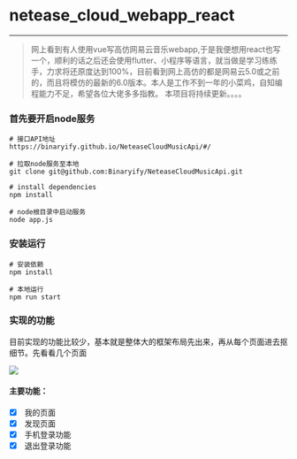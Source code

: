# netease_cloud_webapp_react

---
> 网上看到有人使用vue写高仿网易云音乐webapp,于是我便想用react也写一个，顺利的话之后还会使用flutter、小程序等语言，就当做是学习练练手，力求将还原度达到100%，目前看到网上高仿的都是网易云5.0或之前的，而且将模仿的最新的6.0版本。本人是工作不到一年的小菜鸡，自知编程能力不足，希望各位大佬多多指教。 本项目将持续更新。。。。

### 首先要开启node服务
```
# 接口API地址 
https://binaryify.github.io/NeteaseCloudMusicApi/#/

# 拉取node服务至本地
git clone git@github.com:Binaryify/NeteaseCloudMusicApi.git

# install dependencies
npm install

# node根目录中启动服务
node app.js

```

### 安装运行
```
# 安装依赖
npm install

# 本地运行
npm run start

```

### 实现的功能
目前实现的功能比较少，基本就是整体大的框架布局先出来，再从每个页面进去抠细节。先看看几个页面

![](https://img-blog.csdnimg.cn/20190618172911541.gif)
#### 主要功能：
- [x]  我的页面
- [x]  发现页面
- [x]  手机登录功能
- [x]  退出登录功能
